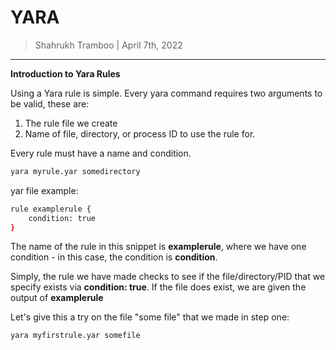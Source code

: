 # YARA

> Shahrukh Tramboo | April 7th, 2022

--------------------------------------

**Introduction to Yara Rules**

Using a Yara rule is simple. Every yara command requires two arguments to be valid, these are:
1) The rule file we create
2) Name of file, directory, or process ID to use the rule for.

Every rule must have a name and condition.

```bash
yara myrule.yar somedirectory
```

yar file example:
```bash
rule examplerule {
	condition: true
}
```

The name of the rule in this snippet is <b>examplerule</b>, where we have one condition - in this case, the condition is <b>condition</b>.

Simply, the rule we have made checks to see if the file/directory/PID that we specify exists via <b>condition: true</b>. If the file does exist, we are given the output of <b>examplerule</b>

Let's give this a try on the file "some file" that we made in step one:
```bash
yara myfirstrule.yar somefile
```
